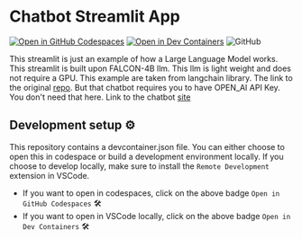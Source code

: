 # Chatbot Streamlit App

[![Open in GitHub Codespaces](https://github.com/codespaces/badge.svg)](https://codespaces.new/balnarendrasapa/chatbot)
[![Open in Dev Containers](https://img.shields.io/static/v1?label=Dev%20Containers&message=Open&color=blue&logo=visualstudiocode)](https://vscode.dev/redirect?url=vscode://ms-vscode-remote.remote-containers/cloneInVolume?url=https://github.com/balnarendrasapa/chatbot)
![GitHub](https://img.shields.io/github/license/balnarendrasapa/chatbot)

This streamlit is just an example of how a Large Language Model works. This streamlit is built upon FALCON-4B llm. This llm is light weight and does not require a GPU. 
This example are taken from langchain library. The link to the original [repo](https://github.com/langchain-ai/streamlit-agent/tree/main). But that chatbot requires you to have OPEN_AI API Key. You don't need that here. Link to the chatbot [site](https://chat-lang.streamlit.app/)

## Development setup ⚙️

This repository contains a devcontainer.json file. You can either choose to open this in codespace or build a development environment locally. If you choose to develop locally, make sure to install the `Remote Development` extension in VSCode.

- If you want to open in codespaces, click on the above badge `Open in GitHub Codespaces` 🛠️
- If you want to open in VSCode locally, click on the above badge `Open in Dev Containers` 🛠️


